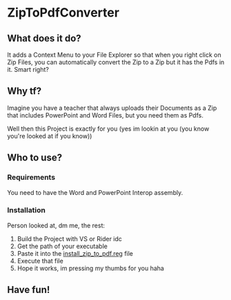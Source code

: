 # ZipToPdfConverter

## What does it do?

It adds a Context Menu to your File Explorer so that when you right click on Zip Files, you can automatically convert the Zip to a Zip but it has the Pdfs in it. Smart right?

## Why tf?

Imagine you have a teacher that always uploads their Documents as a Zip that includes PowerPoint and Word Files, but you need them as Pdfs.

Well then this Project is exactly for you (yes im lookin at you (you know you're looked at if you know))

## Who to use?

### Requirements
You need to have the Word and PowerPoint Interop assembly.

### Installation
Person looked at, dm me, the rest:

1. Build the Project with VS or Rider idc
2. Get the path of your executable 
3. Paste it into the [install_zip_to_pdf.reg](./install_zip_to_pdf.reg) file
4. Execute that file
5. Hope it works, im pressing my thumbs for you haha

## Have fun!